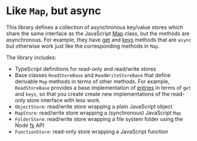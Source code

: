 # Like `Map`, but async

This library defines a collection of asynchronous key/value stores which share the same interface as the JavaScript [Map](https://developer.mozilla.org/en-US/docs/Web/JavaScript/Reference/Global_Objects/Map) class, but the methods are asynchronous. For example, they have [get](https://developer.mozilla.org/en-US/docs/Web/JavaScript/Reference/Global_Objects/Map/get) and [keys](https://developer.mozilla.org/en-US/docs/Web/JavaScript/Reference/Global_Objects/Map/keys) methods that are `async` but otherwise work just like the corresponding methods in `Map`.

The library includes:

- TypeScript definitions for read-only and read/write stores
- Base classes `ReadStoreBase` and `ReadWriteStoreBase` that define derivable `Map` methods in terms of other methods. For example, `ReadStoreBase` provides a base implementation of [entries](https://developer.mozilla.org/en-US/docs/Web/JavaScript/Reference/Global_Objects/Map/entries) in terms of `get` and `keys`, so that you create create new implementations of the read-only store interface with less work.
- `ObjectStore`: read/write store wrapping a plain JavaScript object
- `MapStore`: read/write store wrapping a (synchronous) JavaScript `Map`
- `FolderStore`: read/write store wrapping a file system folder using the Node [fs](https://nodejs.org/api/fs.html) API
- `FunctionStore`: read-only store wrapping a JavaScript function
